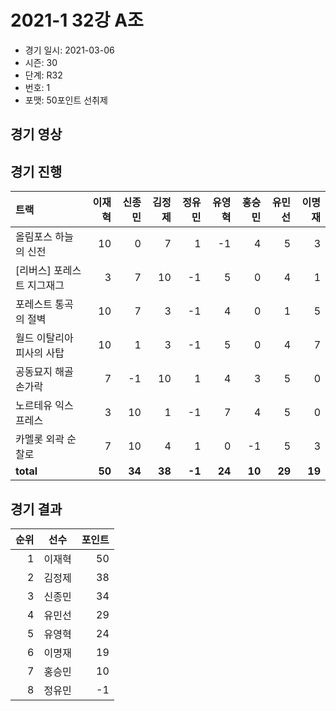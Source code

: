 # 2021-1 32강 A조

- 경기 일시: 2021-03-06
- 시즌: 30
- 단계: R32
- 번호: 1
- 포맷: 50포인트 선취제





## 경기 영상
## 경기 진행

| 트랙 | 이재혁 | 신종민 | 김정제 | 정유민 | 유영혁 | 홍승민 | 유민선 | 이명재 |
|:---|---:|---:|---:|---:|---:|---:|---:|---:|
| 올림포스 하늘의 신전 | 10 | 0 | 7 | 1 | -1 | 4 | 5 | 3 |
| [리버스] 포레스트 지그재그 | 3 | 7 | 10 | -1 | 5 | 0 | 4 | 1 |
| 포레스트 통곡의 절벽 | 10 | 7 | 3 | -1 | 4 | 0 | 1 | 5 |
| 월드 이탈리아 피사의 사탑 | 10 | 1 | 3 | -1 | 5 | 0 | 4 | 7 |
| 공동묘지 해골 손가락 | 7 | -1 | 10 | 1 | 4 | 3 | 5 | 0 |
| 노르테유 익스프레스 | 3 | 10 | 1 | -1 | 7 | 4 | 5 | 0 |
| 카멜롯 외곽 순찰로 | 7 | 10 | 4 | 1 | 0 | -1 | 5 | 3 |
| __total__ | __50__ | __34__ | __38__ | __-1__ | __24__ | __10__ | __29__ | __19__ |




## 경기 결과

| 순위 | 선수 | 포인트 |
|---:|:---:|---:|
| 1 | 이재혁 | 50 |
| 2 | 김정제 | 38 |
| 3 | 신종민 | 34 |
| 4 | 유민선 | 29 |
| 5 | 유영혁 | 24 |
| 6 | 이명재 | 19 |
| 7 | 홍승민 | 10 |
| 8 | 정유민 | -1 |


